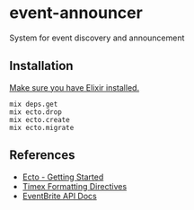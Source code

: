 # event-announcer

System for event discovery and announcement

## Installation

[Make sure you have Elixir installed.](https://github.com/feihong/elixir-examples#installation)

```
mix deps.get
mix ecto.drop
mix ecto.create
mix ecto.migrate
```

## References

- [Ecto - Getting Started](https://hexdocs.pm/ecto/getting-started.html)
- [Timex Formatting Directives](https://hexdocs.pm/timex/Timex.Format.DateTime.Formatters.Default.html#module-list-of-all-directives)
- [EventBrite API Docs](https://www.eventbrite.com/developer/v3/)
